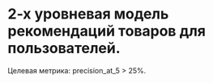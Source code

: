 # 2-х уровневая модель рекомендаций товаров для пользователей. 
Целевая метрика: precision_at_5 > 25%.
